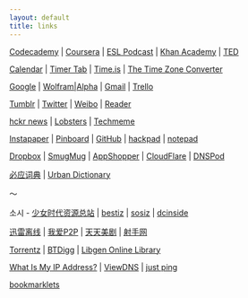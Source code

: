 ```yaml
---
layout: default
title: links
---
```


[Codecademy](http://www.codecademy.com/) | [Coursera](https://www.coursera.org/) | [ESL Podcast](http://www.eslpod.com/website/index_new.html) | [Khan Academy](http://www.khanacademy.org/) | [TED](http://www.ted.com/)

[Calendar](https://www.google.com/calendar/render?pli=1) | [Timer Tab](http://www.timer-tab.com/) | [Time.is](http://time.is/) | [The Time Zone Converter](http://www.thetimezoneconverter.com/)

[Google](https://www.google.com/ncr) | [Wolfram|Alpha](http://www.wolframalpha.com/) | [Gmail](https://mail.google.com/mail/) | [Trello](https://trello.com/)

[Tumblr](http://www.tumblr.com/dashboard) | [Twitter](https://twitter.com/) | [Weibo](http://weibo.com/) | [Reader](https://www.google.com/reader/view/)

[hckr news](http://hckrnews.com/) | [Lobsters](https://lobste.rs/) | [Techmeme](http://techmeme.com/)

[Instapaper](http://www.instapaper.com/) | [Pinboard](http://pinboard.in/) | [GitHub](https://github.com/) | [hackpad](https://hackpad.com/) | [notepad](http://notepad.cc/)

[Dropbox](https://www.dropbox.com/) | [SmugMug](http://www.smugmug.com/) | [AppShopper](http://appshopper.com/) | [CloudFlare](https://www.cloudflare.com/) | [DNSPod](http://www.dnspod.cn/)

[必应词典](http://dict.bing.com.cn/) | [Urban Dictionary](http://www.urbandictionary.com/)

～

소시 - [少女时代资源总站](http://hi.baidu.com/snsdresource) | [bestiz](http://bestjd.bestiz.net/zboard/zboard.php?id=jb0901) | [sosiz](http://www.sosiz.net/?mid=org_data) | [dcinside](http://gall.dcinside.com/list.php?id=taeyeon_new)

[迅雷离线](http://lixian.xunlei.com/) | [我爱P2P](http://oabt.org/) | [天天美剧](http://www.ttmeiju.com/) | [射手网](http://shooter.cn/)

[Torrentz](http://torrentz.eu/) | [BTDigg](http://btdigg.org/) | [Libgen Online Library](http://libgen.info/)

[What Is My IP Address?](http://ifconfig.me/) | [ViewDNS](http://viewdns.info/) | [just ping](http://just-ping.com/)

[bookmarklets](http://w-shadow.com/bookmarklet-combiner/?bookmarklet=3369)

